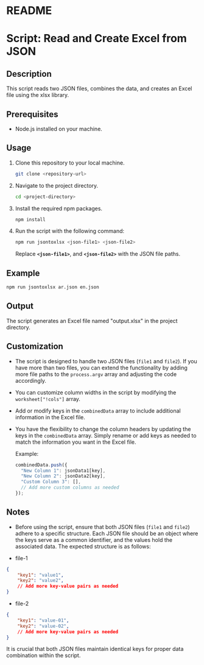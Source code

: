 # README

# Script: Read and Create Excel from JSON

## Description

This script reads two JSON files, combines the data, and creates an Excel file using the xlsx library.

## Prerequisites

- Node.js installed on your machine.

## Usage

1. Clone this repository to your local machine.
    
    ```bash
    git clone <repository-url>
    ```
    
2. Navigate to the project directory.
    
    ```bash
    cd <project-directory>
    ```
    
3. Install the required npm packages.
    
    ```bash
    npm install
    ```
    
4. Run the script with the following command:
    
    ```bash
    npm run jsontoxlsx <json-file1> <json-file2>
    ```
    
    Replace **`<json-file1>`**, and **`<json-file2>`** with the JSON file paths.
    

## Example

```bash
npm run jsontoxlsx ar.json en.json
```

## Output

The script generates an Excel file named "output.xlsx" in the project directory.

## ****Customization****

- The script is designed to handle two JSON files (`file1` and `file2`). If you have more than two files, you can extend the functionality by adding more file paths to the `process.argv` array and adjusting the code accordingly.
- You can customize column widths in the script by modifying the `worksheet["!cols"]` array.
- Add or modify keys in the `combinedData` array to include additional information in the Excel file.
- You have the flexibility to change the column headers by updating the keys in the `combinedData` array. Simply rename or add keys as needed to match the information you want in the Excel file.
    
    Example:
    
    ```jsx
    combinedData.push({
      "New Column 1": jsonData1[key],
      "New Column 2": jsonData2[key],
      "Custom Column 3": [],
      // Add more custom columns as needed
    });
    ```
    

## ****Notes****

- Before using the script, ensure that both JSON files (`file1` and `file2`) adhere to a specific structure. Each JSON file should be an object where the keys serve as a common identifier, and the values hold the associated data. The expected structure is as follows:

* file-1
```json 
{
    "key1": "value1",
    "key2": "value2",
    // Add more key-value pairs as needed
}
```
* file-2
```json 
{
    "key1": "value-01",
    "key2": "value-02",
    // Add more key-value pairs as needed
}
```

It is crucial that both JSON files maintain identical keys for proper data combination within the script.